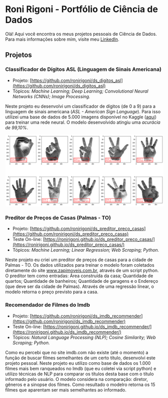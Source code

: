 # Roni Rigoni - Portfólio de Ciência de Dados

Olá! Aqui você encontra os meus projetos pessoais de Ciência de Dados. Para mais informações sobre mim, visite meu [LinkedIn](https://www.linkedin.com/in/ronirigoni/).


## Projetos

### Classificador de Dígitos ASL (Linguagem de Sinais Americana)

- Projeto: [https://github.com/ronirigoni/ds_digitos_asl](https://github.com/ronirigoni/ds_digitos_asl)
- Tópicos: *Machine Learning; Deep Learning; Convolutional Neural Networks (CNNs); Image Processing.*

Neste projeto eu desenvolvi um classificador de dígitos (de 0 a 9) para a linguagem de sinais americana (*ASL - American Sign Language*). Para isso utilizei uma base de dados de 5.000 imagens disponível no Kaggle ([aqui](https://www.kaggle.com/datasets/rayeed045/american-sign-language-digit-dataset)) para treinar uma rede neural. O modelo desenvolvido atingiu uma *acurácia de 99,10%*.

![Resultado do Modelo ASL](/imagens/resultado_meus_sinais.png)


### Preditor de Preços de Casas (Palmas - TO)

- Projeto: [https://github.com/ronirigoni/ds_preditor_preco_casas](https://github.com/ronirigoni/ds_preditor_preco_casas)
- Teste On-line: [https://ronirigoni.github.io/ds_preditor_preco_casas/](https://ronirigoni.github.io/ds_preditor_preco_casas/)
- Tópicos: *Machine Learning; Linear Regression; Web Scraping; Python.*

Neste projeto eu criei um preditor de preços de casas para a cidade de Palmas - TO. Os dados utilizados para treinar o modelo foram coletados diretamente do site www.zapimoveis.com.br, através de um script python. O preditor tem como entradas: Área construída da casa; Quantidade de quartos; Quantidade de banheiros; Quantidade de garagens e o Endereço (que deve ser da cidade de Palmas). Através de uma regressão linear, o modelo retorna o preço previsto para a casa.


### Recomendador de Filmes do Imdb

- Projeto: [https://github.com/ronirigoni/ds_imdb_recommender](https://github.com/ronirigoni/ds_imdb_recommender)
- Teste On-line: [https://ronirigoni.github.io/ds_imdb_recommender/](https://ronirigoni.github.io/ds_imdb_recommender/)
- Tópicos: *Natural Language Processing (NLP); Cosine Similarity; Web Scraping; Python.*

Como eu percebi que no site imdb.com não existe (até o momento) a função de buscar filmes semelhantes de um certo título, desenvolvi este projeto pessoal. Neste projeto eu utilizo como base de dados os 1.000 filmes mais bem ranqueados no Imdb (que eu coletei via script python) e utilizo técnicas de NLP para comparar os títulos desta base com o título informado pelo usuário. O modelo considera na comparação: diretor, gêneros e a sinopse dos filmes. Como resultado o modelro retorna os 15 filmes que aparentam ser mais semelhantes ao informado.